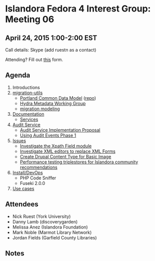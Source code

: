 # Islandora Fedora 4 Interest Group: Meeting 06

## April 24, 2015 1:00-2:00 EST

Call details: Skype (add ruestn as a contact)

Attending? Fill out [this](https://docs.google.com/forms/d/1gb07-US0hymvDAcTpIytAIiWruWXFu6j-64OT9Gozp4/viewform) form.

## Agenda

1. Introductions
2. [migration-utils](https://github.com/fcrepo4-labs/migration-utils)
    * [Portland Common Data Model](https://wiki.duraspace.org/display/FF/Portland+Common+Data+Model) ([repo](https://github.com/duraspace/pcdm))
    * [Hydra Metadata Working Group](https://wiki.duraspace.org/display/hydra/Hydra+Metadata+Working+Group)
    * [migration modeling](https://github.com/Islandora-Labs/islandora/blob/7.x-2.x/docs/technical-documentation/migration.md)
3. [Documentation](http://islandora-labs.github.io/islandora/)
    * [Services](https://github.com/Islandora-Labs/islandora/blob/7.x-2.x/docs/technical-documentation/services.md)
4. [Audit Service](https://wiki.duraspace.org/display/FF/2015-02-20+-+Audit+Service+Planning+Meeting)
    * [Audit Service Implementation Proposal](https://wiki.duraspace.org/display/FF/Audit+Service+Implementation+Proposal)
    * [Using Audit Events Phase 1](https://wiki.duraspace.org/display/FF/Using+Audit+Events+Phase+1)
5. [Issues](https://github.com/islandora-labs/islandora/issues)
    * [Investigate the Xpath Field module](https://github.com/Islandora-Labs/islandora/issues/27)
    * [Investigate XML editors to replace XML Forms](https://github.com/Islandora-Labs/islandora/issues/28)
    * [Create Drupal Content Type for Basic Image](https://github.com/Islandora-Labs/islandora/issues/26)
    * [Performance testing triplestores for Islandora community recommendations](https://github.com/Islandora-Labs/islandora/issues/30)
6. [Install/DevOps](https://github.com/Islandora-Labs/islandora/tree/7.x-2.x/install)
    * PHP Code Sniffer
    * Fuseki 2.0.0
7. [Use cases](https://github.com/Islandora/Islandora-Fedora4-Interest-Group/labels/use%20case)
  
## Attendees

* Nick Ruest (York University)
* Danny Lamb (discoverygarden)
* Melissa Anez (Islandora Foundation)
* Mark Noble (Marmot Library Network)
* Jordan Fields (Garfield County Libraries)

## Notes
